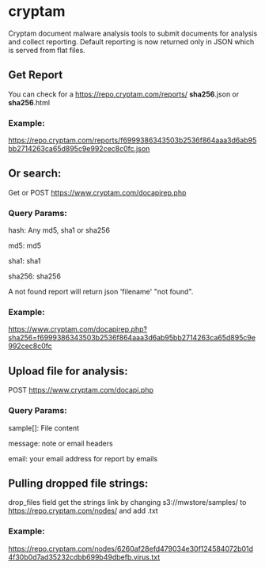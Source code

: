 cryptam
=======

Cryptam document malware analysis tools to submit documents for analysis and collect reporting. Default reporting is now returned only in JSON which is served from flat files.

Get Report
----------
You can check for a https://repo.cryptam.com/reports/ **sha256**.json or **sha256**.html

### Example:

https://repo.cryptam.com/reports/f6999386343503b2536f864aaa3d6ab95bb2714263ca65d895c9e992cec8c0fc.json

Or search:
----------
Get or POST https://www.cryptam.com/docapirep.php

### Query Params:

hash: Any md5, sha1 or sha256

md5: md5

sha1: sha1

sha256: sha256

A not found report will return json 'filename' "not found".

### Example:

https://www.cryptam.com/docapirep.php?sha256=f6999386343503b2536f864aaa3d6ab95bb2714263ca65d895c9e992cec8c0fc

Upload file for analysis:
-------------------------
POST https://www.cryptam.com/docapi.php

### Query Params:

sample[]: File content

message: note or email headers

email: your email address for report by emails

Pulling dropped file strings:
----------------------
drop_files field get the strings link by changing s3://mwstore/samples/ to https://repo.cryptam.com/nodes/ and add .txt 

### Example:

https://repo.cryptam.com/nodes/6260af28efd479034e30f124584072b01d4f30b0d7ad35232cdbb699b49dbefb.virus.txt
